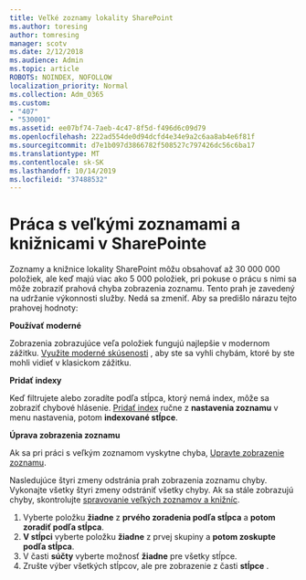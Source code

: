 ```yaml
---
title: Veľké zoznamy lokality SharePoint
ms.author: toresing
author: tomresing
manager: scotv
ms.date: 2/12/2018
ms.audience: Admin
ms.topic: article
ROBOTS: NOINDEX, NOFOLLOW
localization_priority: Normal
ms.collection: Adm_O365
ms.custom:
- "407"
- "530001"
ms.assetid: ee07bf74-7aeb-4c47-8f5d-f496d6c09d79
ms.openlocfilehash: 222ad554de0d94dcfd4e34e9a2c6aa8ab4e6f81f
ms.sourcegitcommit: d7e1b097d3866782f508527c797426dc56c6ba17
ms.translationtype: MT
ms.contentlocale: sk-SK
ms.lasthandoff: 10/14/2019
ms.locfileid: "37488532"
---
```

# <a name="work-with-large-lists-and-libraries-in-sharepoint"></a>Práca s veľkými zoznamami a knižnicami v SharePointe

Zoznamy a knižnice lokality SharePoint môžu obsahovať až 30 000 000 položiek, ale keď majú viac ako 5 000 položiek, pri pokuse o prácu s nimi sa môže zobraziť prahová chyba zobrazenia zoznamu. Tento prah je zavedený na udržanie výkonnosti služby. Nedá sa zmeniť. Aby sa predišlo nárazu tejto prahovej hodnoty:

**Používať moderné**

Zobrazenia zobrazujúce veľa položiek fungujú najlepšie v modernom zážitku. [Využite moderné skúsenosti](https://support.office.com/article/66dac24b-4177-4775-bf50-3d267318caa9) , aby ste sa vyhli chybám, ktoré by ste mohli vidieť v klasickom zážitku.

**Pridať indexy**

Keď filtrujete alebo zoradíte podľa stĺpca, ktorý nemá index, môže sa zobraziť chybové hlásenie. [Pridať index](https://support.office.com/article/f3f00554-b7dc-44d1-a2ed-d477eac463b0) ručne z **nastavenia zoznamu** v menu nastavenia, potom **indexované stĺpce**.

**Úprava zobrazenia zoznamu**

Ak sa pri práci s veľkým zoznamom vyskytne chyba, [Upravte zobrazenie zoznamu](https://support.office.com/article/15916903-e79a-423f-b4e2-02d37e1ff372).

Nasledujúce štyri zmeny odstránia prah zobrazenia zoznamu chyby. Vykonajte všetky štyri zmeny odstrániť všetky chyby. Ak sa stále zobrazujú chyby, skontrolujte [spravovanie veľkých zoznamov a knižníc](https://support.office.com/article/B8588DAE-9387-48C2-9248-C24122F07C59).

1. Vyberte položku **žiadne** z **prvého zoradenia podľa stĺpca** a **potom zoradiť podľa stĺpca**.
2. **V stĺpci** vyberte položku **žiadne** z prvej skupiny a **potom zoskupte podľa stĺpca**.
3. V časti **súčty** vyberte možnosť **žiadne** pre všetky stĺpce.
4. Zrušte výber všetkých stĺpcov, ale pre zobrazenie z časti **stĺpce** .

